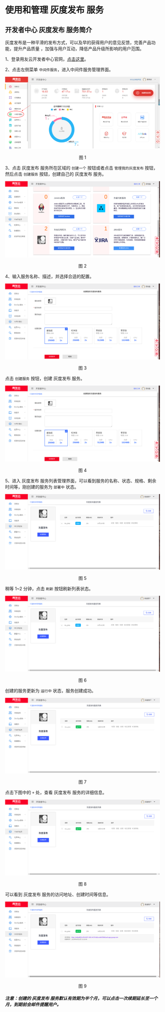 # 使用和管理 灰度发布 服务

## 开发者中心 灰度发布 服务简介 

灰度发布是一种平滑的发布方式，可以及早的获得用户的意见反馈，完善产品功能，提升产品质量 ，加强与用户互动，降低产品升级所影响的用户范围。

1、登录用友云开发者中心官网，[点击这里](https://developer.yonyoucloud.com)。

2、点击左侧菜单 `中间件服务`，进入中间件服务管理界面。
<div align=center>
<img src="/articles/developer/5-/images/middleware.png"/>
</div>
<p align="center">图 1</p>

3、点击 灰度发布 服务所在区域的 `创建一个` 按钮或者点击 `管理我的灰度发布` 按钮，然后点击 `创建服务` 按钮，创建自己的 灰度发布 服务。
<div align=center>
<img src="/articles/developer/5-/images/grey_1.png"/>
</div>
<p align="center">图 2</p>

4、输入服务名称、描述，并选择合适的配置。
<div align=center>
<img src="/articles/developer/5-/images/grey_2.png"/>
</div>
<p align="center">图 3</p>

点击 `创建服务` 按钮，创建 灰度发布 服务。
<div align=center>
<img src="/articles/developer/5-/images/grey_2.png"/>
</div>
<p align="center">图 4</p>

5、进入 灰度发布 服务列表管理界面，可以看到服务的名称、状态、规格、剩余时间等，刚创建的服务为 `部署中` 状态。
<div align=center>
<img src="/articles/developer/5-/images/grey_3.png"/>
</div>
<p align="center">图 5</p>

稍等 1~2 分钟，点击 `刷新` 按钮刷新列表状态。
<div align=center>
<img src="/articles/developer/5-/images/grey_3.png"/>
</div>
<p align="center">图 6</p>

创建的服务更新为 `运行中` 状态，服务创建成功。
<div align=center>
<img src="/articles/developer/5-/images/grey_4.png"/>
</div>
<p align="center">图 7</p>

点击下图中的 `+` 处，查看 灰度发布 服务的详细信息。
<div align=center>
<img src="/articles/developer/5-/images/grey_4.png"/>
</div>
<p align="center">图 8</p>

可以看到 灰度发布 服务的访问地址、创建时间等信息。
<div align=center>
<img src="/articles/developer/5-/images/grey_5.png"/>
</div>
<p align="center">图 9</p>

##### 注意：创建的 灰度发布 服务默认有效期为半个月，可以点击一次续期延长至一个月，到期前会邮件提醒用户。
